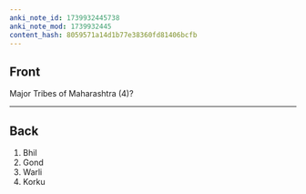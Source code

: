```yaml
---
anki_note_id: 1739932445738
anki_note_mod: 1739932445
content_hash: 8059571a14d1b77e38360fd81406bcfb
---
```


## Front

Major Tribes of Maharashtra (4)?

<hr/>

## Back

1. Bhil  
2. Gond  
3. Warli  
4. Korku